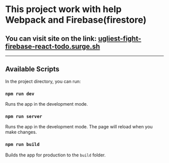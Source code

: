 # __This project work with help Webpack and Firebase(firestore)__ 

## You can visit site on the link: [ugliest-fight-firebase-react-todo.surge.sh](https://ugliest-fight-firebase-react-todo.surge.sh/)

----

## Available Scripts

In the project directory, you can run:

### `npm run dev`

Runs the app in the development mode.

### `npm run server`

Runs the app in the development mode.
The page will reload when you make changes.

### `npm run build`

Builds the app for production to the `build` folder.

